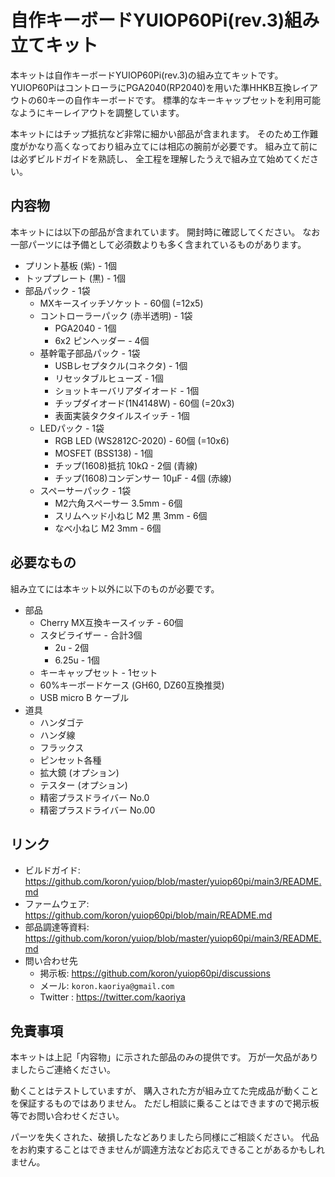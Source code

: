 # 自作キーボードYUIOP60Pi(rev.3)組み立てキット

本キットは自作キーボードYUIOP60Pi(rev.3)の組み立てキットです。
YUIOP60PiはコントローラにPGA2040(RP2040)を用いた準HHKB互換レイアウトの60キーの自作キーボードです。
標準的なキーキャップセットを利用可能なようにキーレイアウトを調整しています。

本キットにはチップ抵抗など非常に細かい部品が含まれます。
そのため工作難度がかなり高くなっており組み立てには相応の腕前が必要です。
組み立て前には必ずビルドガイドを熟読し、
全工程を理解したうえで組み立て始めてください。

## 内容物

本キットには以下の部品が含まれています。
開封時に確認してください。
なお一部パーツには予備として必須数よりも多く含まれているものがあります。

* プリント基板 (紫) - 1個
* トッププレート (黒) - 1個
* 部品パック - 1袋
  * MXキースイッチソケット - 60個 (=12x5) 
  * コントローラーパック (赤半透明) - 1袋
    * PGA2040 - 1個
    * 6x2 ピンヘッダー - 4個
  * 基幹電子部品パック - 1袋
    * USBレセプタクル(コネクタ) - 1個
    * リセッタブルヒューズ - 1個
    * ショットキーバリアダイオード - 1個
    * チップダイオード(1N4148W) - 60個 (=20x3)
    * 表面実装タクタイルスイッチ - 1個
  * LEDパック - 1袋
    * RGB LED (WS2812C-2020) - 60個 (=10x6)
    * MOSFET (BSS138) - 1個
    * チップ(1608)抵抗 10kΩ - 2個 (青線)
    * チップ(1608)コンデンサー 10μF - 4個 (赤線)
  * スペーサーパック - 1袋
    * M2六角スペーサー 3.5mm - 6個
    * スリムヘッド小ねじ M2 黒 3mm - 6個
    * なべ小ねじ M2 3mm - 6個

## 必要なもの

組み立てには本キット以外に以下のものが必要です。

* 部品
  * Cherry MX互換キースイッチ - 60個
  * スタビライザー - 合計3個
    * 2u - 2個
    * 6.25u - 1個
  * キーキャップセット - 1セット
  * 60%キーボードケース (GH60, DZ60互換推奨)
  * USB micro B ケーブル
* 道具
  * ハンダゴテ
  * ハンダ線
  * フラックス
  * ピンセット各種
  * 拡大鏡 (オプション)
  * テスター (オプション)
  * 精密プラスドライバー No.0
  * 精密プラスドライバー No.00

## リンク

* ビルドガイド: <https://github.com/koron/yuiop/blob/master/yuiop60pi/main3/README.md>
* ファームウェア: <https://github.com/koron/yuiop60pi/blob/main/README.md>
* 部品調達等資料: <https://github.com/koron/yuiop/blob/master/yuiop60pi/main3/README.md>
* 問い合わせ先
  * 掲示板: <https://github.com/koron/yuiop60pi/discussions>
  * メール: `koron.kaoriya@gmail.com`
  * Twitter : <https://twitter.com/kaoriya>

## 免責事項

本キットは上記「内容物」に示された部品のみの提供です。
万が一欠品がありましたらご連絡ください。

動くことはテストしていますが、
購入された方が組み立てた完成品が動くことを保証するものではありません。
ただし相談に乗ることはできますので掲示板等でお問い合わせください。

パーツを失くされた、破損したなどありましたら同様にご相談ください。
代品をお約束することはできませんが調達方法などお応えできることがあるかもしれません。
